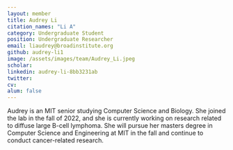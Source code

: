 ```yaml
---
layout: member
title: Audrey Li
citation_names: "Li A"
category: Undergraduate Student
position: Undergraduate Researcher
email: liaudrey@broadinstitute.org
github: audrey-li1
image: /assets/images/team/Audrey_Li.jpeg
scholar:
linkedin: audrey-li-8bb3231ab
twitter:
cv:
alum: false
---
```


Audrey is an MIT senior studying Computer Science and Biology. She joined the lab in the fall of 2022, and she is currently working on research related to diffuse large B-cell lymphoma. She will pursue her masters degree in Computer Science and Engineering at MIT in the fall and continue to conduct cancer-related research.
